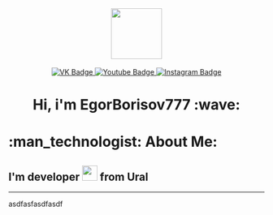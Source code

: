 <div id="header" align="center">
  <img src="https://media.giphy.com/media/M9gbBd9nbDrOTu1Mqx/giphy.gif" width="100"/>
</div>
<br>
<div id="badges" align="center">
  <a href='https://vk.com/id87166741'>
  <img src="https://img.shields.io/badge/VK-blue?style=for-the-badge&logo=VK&logoColor=white" alt="VK Badge"/>  
  </a>
  <a href='UCyRTomWZDWMUWPoHteLdRHw'>
  <img src="https://img.shields.io/badge/YouTube-red?style=for-the-badge&logo=youtube&logoColor=white" alt="Youtube Badge"/>  
  </a>
  <a href='https://instagram.com/borisovegor_?igshid=dDJnN2ZiOG9tNHh2&utm_source=qr'>
  <img src="https://img.shields.io/badge/Instagram-pink?style=for-the-badge&logo=Instagram&logoColor=white" alt="Instagram Badge"/>  
  </a>
  <br>
  <img src="https://komarev.com/ghpvc/?username=EgorBorisov777&style=flat-square&color=blue" alt=""/>
<h1>
  Hi, i'm EgorBorisov777 :wave:
</h1>
  
</div>
<h1>
 :man_technologist: About Me:    
</h1>
 <h2>
   I'm developer <img src="https://media.giphy.com/media/WUlplcMpOCEmTGBtBW/giphy.gif" width="30"> from Ural
 </h2>
 
---

 asdfasfasdfasdf

